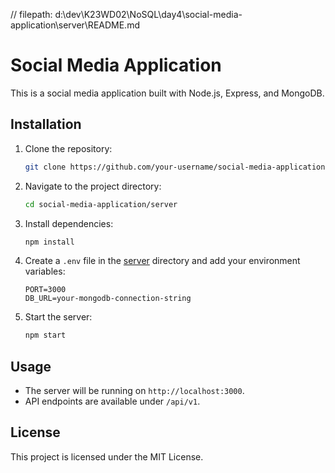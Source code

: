 // filepath: d:\dev\K23WD02\NoSQL\day4\social-media-application\server\README.md

# Social Media Application

This is a social media application built with Node.js, Express, and MongoDB.

## Installation

1. Clone the repository:

   ```sh
   git clone https://github.com/your-username/social-media-application.git
   ```

2. Navigate to the project directory:

   ```sh
   cd social-media-application/server
   ```

3. Install dependencies:

   ```sh
   npm install
   ```

4. Create a `.env` file in the [server](http://_vscodecontentref_/0) directory and add your environment variables:

   ```plaintext
   PORT=3000
   DB_URL=your-mongodb-connection-string
   ```

5. Start the server:
   ```sh
   npm start
   ```

## Usage

- The server will be running on `http://localhost:3000`.
- API endpoints are available under `/api/v1`.

## License

This project is licensed under the MIT License.

